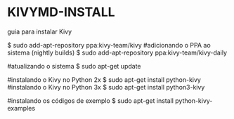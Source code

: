 # KIVYMD-INSTALL
guia para instalar Kivy

$ sudo add-apt-repository ppa:kivy-team/kivy
#adicionando o PPA ao sistema (nightly builds)
$ sudo add-apt-repository ppa:kivy-team/kivy-daily

#atualizando o sistema
$ sudo apt-get update

#instalando o Kivy no Python 2x
$ sudo apt-get install python-kivy
#instalando o Kivy no Python 3x
$ sudo apt-get install python3-kivy

#instalando os códigos de exemplo
$ sudo apt-get install python-kivy-examples
